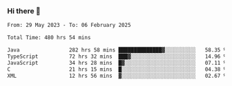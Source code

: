 ### Hi there 👋

<!--START_SECTION:waka-->

```txt
From: 29 May 2023 - To: 06 February 2025

Total Time: 480 hrs 54 mins

Java                282 hrs 58 mins ██████████████▓░░░░░░░░░░   58.35 %
TypeScript          72 hrs 32 mins  ███▓░░░░░░░░░░░░░░░░░░░░░   14.96 %
JavaScript          34 hrs 28 mins  █▓░░░░░░░░░░░░░░░░░░░░░░░   07.11 %
C                   21 hrs 15 mins  █░░░░░░░░░░░░░░░░░░░░░░░░   04.38 %
XML                 12 hrs 56 mins  ▓░░░░░░░░░░░░░░░░░░░░░░░░   02.67 %
```

<!--END_SECTION:waka-->
<!--
**the-beef-calculator/the-beef-calculator** is a ✨ _special_ ✨ repository because its `README.md` (this file) appears on your GitHub profile.

Here are some ideas to get you started:

- 🔭 I’m currently working on ...
- 🌱 I’m currently learning ...
- 👯 I’m looking to collaborate on ...
- 🤔 I’m looking for help with ...
- 💬 Ask me about ...
- 📫 How to reach me: ...
- 😄 Pronouns: ...
- ⚡ Fun fact: ...
-->
